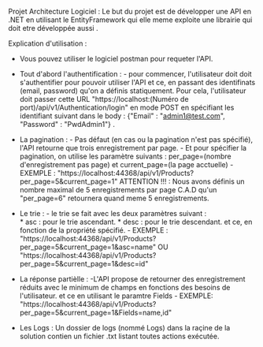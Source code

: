 Projet Architecture Logiciel : 
Le but du projet est de développer une API en .NET en utilisant le EntityFramework qui elle meme exploite une librairie qui doit etre développée aussi .

Explication d'utilisation : 

* Vous pouvez utiliser le logiciel postman pour requeter l'API.


* Tout d'abord l'authentification : 
        - pour commencer, l'utilisateur doit doit s'authentifier pour pouvoir utiliser l'API et ce, en passant des identifinats (email, password) qu'on a définis statiquement. 
          Pour cela, l'utilisateur doit passer cette URL "https://localhost:(Numéro de port)/api/v1/Authentication/login" en mode POST en spécifiant les identifiant suivant
          dans le body : {"Email" : "admin1@test.com", "Password" : "PwdAdmin1"} .
          
  
* La pagination : 
        - Pas défaut (en cas ou la pagination n'est pas spécifié), l'API retourne que trois enregistrement par page.
        - Et pour spécifier la pagination, on utilise les paramètre suivants :  per_page=(nombre d'enregistrement pas page) et current_page=(la page acctuelle)
        - EXEMPLE : "https://localhost:44368/api/v1/Products?per_page=5&current_page=1" 
        ATTENTION !!! : Nous avons définis un nombre maximal de 5 enregistrements par page C.A.D qu'un "per_page=6" retournera quand meme 5 enregistrements.
        
* Le trie : 
        - le trie se fait avec les deux paramètres suivant :  
          * asc : pour le trie ascendant.
          * desc : pour le trie descendant.
            et ce, en fonction de la propriété spécifié.
        - EXEMPLE : "https://localhost:44368/api/v1/Products?per_page=5&current_page=1&asc=name" OU "https://localhost:44368/api/v1/Products?per_page=5&current_page=1&desc=id"
        
* La réponse partièlle : 
        -L'API propose de  retourner des enregistrement réduits avec le minimum de champs en fonctions des besoins de l'utilisateur. et ce en utilisant le paramtre Fields
        - EXEMPLE: "https://localhost:44368/api/v1/Products?per_page=5&current_page=1&Fields=name,id"
        
*  Les Logs : Un dossier de logs (nommé Logs) dans la raçine de la solution contien un fichier .txt listant toutes actions exécutée.
